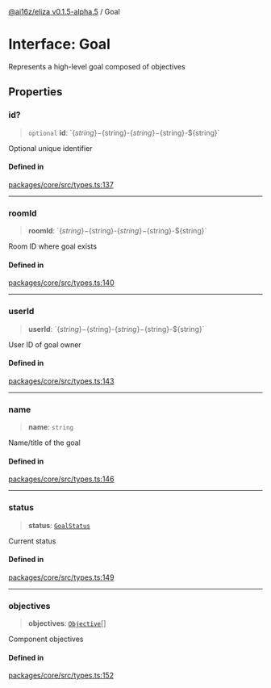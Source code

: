 [@ai16z/eliza v0.1.5-alpha.5](../index.md) / Goal

# Interface: Goal

Represents a high-level goal composed of objectives

## Properties

### id?

> `optional` **id**: \`$\{string\}-$\{string\}-$\{string\}-$\{string\}-$\{string\}\`

Optional unique identifier

#### Defined in

[packages/core/src/types.ts:137](https://github.com/roschler/eliza/blob/main/packages/core/src/types.ts#L137)

***

### roomId

> **roomId**: \`$\{string\}-$\{string\}-$\{string\}-$\{string\}-$\{string\}\`

Room ID where goal exists

#### Defined in

[packages/core/src/types.ts:140](https://github.com/roschler/eliza/blob/main/packages/core/src/types.ts#L140)

***

### userId

> **userId**: \`$\{string\}-$\{string\}-$\{string\}-$\{string\}-$\{string\}\`

User ID of goal owner

#### Defined in

[packages/core/src/types.ts:143](https://github.com/roschler/eliza/blob/main/packages/core/src/types.ts#L143)

***

### name

> **name**: `string`

Name/title of the goal

#### Defined in

[packages/core/src/types.ts:146](https://github.com/roschler/eliza/blob/main/packages/core/src/types.ts#L146)

***

### status

> **status**: [`GoalStatus`](../enumerations/GoalStatus.md)

Current status

#### Defined in

[packages/core/src/types.ts:149](https://github.com/roschler/eliza/blob/main/packages/core/src/types.ts#L149)

***

### objectives

> **objectives**: [`Objective`](Objective.md)[]

Component objectives

#### Defined in

[packages/core/src/types.ts:152](https://github.com/roschler/eliza/blob/main/packages/core/src/types.ts#L152)
